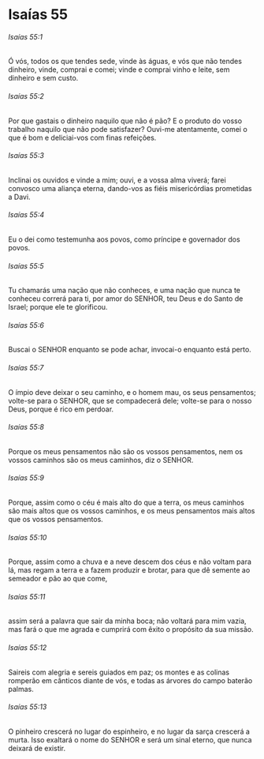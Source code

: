 # Isaías 55

###### Isaías 55:1

Ó vós, todos os que tendes sede, vinde às águas, e vós que não tendes dinheiro, vinde, comprai e comei; vinde e comprai vinho e leite, sem dinheiro e sem custo.

###### Isaías 55:2

Por que gastais o dinheiro naquilo que não é pão? E o produto do vosso trabalho naquilo que não pode satisfazer? Ouvi-me atentamente, comei o que é bom e deliciai-vos com finas refeições.

###### Isaías 55:3

Inclinai os ouvidos e vinde a mim; ouvi, e a vossa alma viverá; farei convosco uma aliança eterna, dando-vos as fiéis misericórdias prometidas a Davi.

###### Isaías 55:4

Eu o dei como testemunha aos povos, como príncipe e governador dos povos.

###### Isaías 55:5

Tu chamarás uma nação que não conheces, e uma nação que nunca te conheceu correrá para ti, por amor do SENHOR, teu Deus e do Santo de Israel; porque ele te glorificou.

###### Isaías 55:6

Buscai o SENHOR enquanto se pode achar, invocai-o enquanto está perto.

###### Isaías 55:7

O ímpio deve deixar o seu caminho, e o homem mau, os seus pensamentos; volte-se para o SENHOR, que se compadecerá dele; volte-se para o nosso Deus, porque é rico em perdoar.

###### Isaías 55:8

Porque os meus pensamentos não são os vossos pensamentos, nem os vossos caminhos são os meus caminhos, diz o SENHOR.

###### Isaías 55:9

Porque, assim como o céu é mais alto do que a terra, os meus caminhos são mais altos que os vossos caminhos, e os meus pensamentos mais altos que os vossos pensamentos.

###### Isaías 55:10

Porque, assim como a chuva e a neve descem dos céus e não voltam para lá, mas regam a terra e a fazem produzir e brotar, para que dê semente ao semeador e pão ao que come,

###### Isaías 55:11

assim será a palavra que sair da minha boca; não voltará para mim vazia, mas fará o que me agrada e cumprirá com êxito o propósito da sua missão.

###### Isaías 55:12

Saireis com alegria e sereis guiados em paz; os montes e as colinas romperão em cânticos diante de vós, e todas as árvores do campo baterão palmas.

###### Isaías 55:13

O pinheiro crescerá no lugar do espinheiro, e no lugar da sarça crescerá a murta. Isso exaltará o nome do SENHOR e será um sinal eterno, que nunca deixará de existir.

